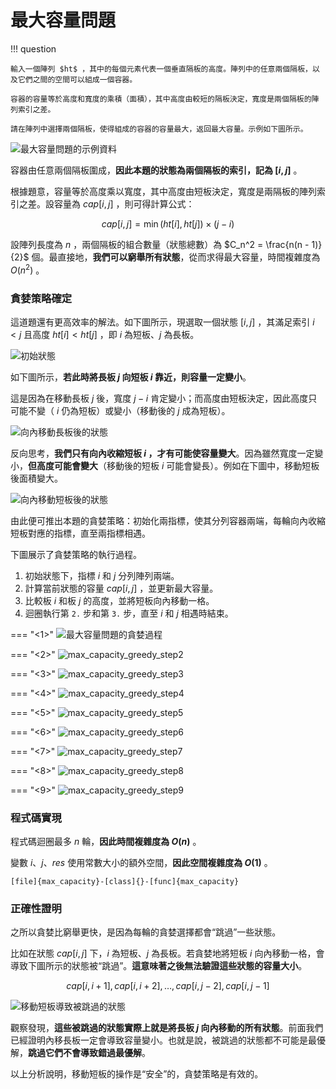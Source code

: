# 最大容量問題

!!! question

    輸入一個陣列 $ht$ ，其中的每個元素代表一個垂直隔板的高度。陣列中的任意兩個隔板，以及它們之間的空間可以組成一個容器。
    
    容器的容量等於高度和寬度的乘積（面積），其中高度由較短的隔板決定，寬度是兩個隔板的陣列索引之差。
    
    請在陣列中選擇兩個隔板，使得組成的容器的容量最大，返回最大容量。示例如下圖所示。

![最大容量問題的示例資料](max_capacity_problem.assets/max_capacity_example.png)

容器由任意兩個隔板圍成，**因此本題的狀態為兩個隔板的索引，記為 $[i, j]$** 。

根據題意，容量等於高度乘以寬度，其中高度由短板決定，寬度是兩隔板的陣列索引之差。設容量為 $cap[i, j]$ ，則可得計算公式：

$$
cap[i, j] = \min(ht[i], ht[j]) \times (j - i)
$$

設陣列長度為 $n$ ，兩個隔板的組合數量（狀態總數）為 $C_n^2 = \frac{n(n - 1)}{2}$ 個。最直接地，**我們可以窮舉所有狀態**，從而求得最大容量，時間複雜度為 $O(n^2)$ 。

### 貪婪策略確定

這道題還有更高效率的解法。如下圖所示，現選取一個狀態 $[i, j]$ ，其滿足索引 $i < j$ 且高度 $ht[i] < ht[j]$ ，即 $i$ 為短板、$j$ 為長板。

![初始狀態](max_capacity_problem.assets/max_capacity_initial_state.png)

如下圖所示，**若此時將長板 $j$ 向短板 $i$ 靠近，則容量一定變小**。

這是因為在移動長板 $j$ 後，寬度 $j-i$ 肯定變小；而高度由短板決定，因此高度只可能不變（ $i$ 仍為短板）或變小（移動後的 $j$ 成為短板）。

![向內移動長板後的狀態](max_capacity_problem.assets/max_capacity_moving_long_board.png)

反向思考，**我們只有向內收縮短板 $i$ ，才有可能使容量變大**。因為雖然寬度一定變小，**但高度可能會變大**（移動後的短板 $i$ 可能會變長）。例如在下圖中，移動短板後面積變大。

![向內移動短板後的狀態](max_capacity_problem.assets/max_capacity_moving_short_board.png)

由此便可推出本題的貪婪策略：初始化兩指標，使其分列容器兩端，每輪向內收縮短板對應的指標，直至兩指標相遇。

下圖展示了貪婪策略的執行過程。

1. 初始狀態下，指標 $i$ 和 $j$ 分列陣列兩端。
2. 計算當前狀態的容量 $cap[i, j]$ ，並更新最大容量。
3. 比較板 $i$ 和板 $j$ 的高度，並將短板向內移動一格。
4. 迴圈執行第 `2.` 步和第 `3.` 步，直至 $i$ 和 $j$ 相遇時結束。

=== "<1>"
    ![最大容量問題的貪婪過程](max_capacity_problem.assets/max_capacity_greedy_step1.png)

=== "<2>"
    ![max_capacity_greedy_step2](max_capacity_problem.assets/max_capacity_greedy_step2.png)

=== "<3>"
    ![max_capacity_greedy_step3](max_capacity_problem.assets/max_capacity_greedy_step3.png)

=== "<4>"
    ![max_capacity_greedy_step4](max_capacity_problem.assets/max_capacity_greedy_step4.png)

=== "<5>"
    ![max_capacity_greedy_step5](max_capacity_problem.assets/max_capacity_greedy_step5.png)

=== "<6>"
    ![max_capacity_greedy_step6](max_capacity_problem.assets/max_capacity_greedy_step6.png)

=== "<7>"
    ![max_capacity_greedy_step7](max_capacity_problem.assets/max_capacity_greedy_step7.png)

=== "<8>"
    ![max_capacity_greedy_step8](max_capacity_problem.assets/max_capacity_greedy_step8.png)

=== "<9>"
    ![max_capacity_greedy_step9](max_capacity_problem.assets/max_capacity_greedy_step9.png)

### 程式碼實現

程式碼迴圈最多 $n$ 輪，**因此時間複雜度為 $O(n)$** 。

變數 $i$、$j$、$res$ 使用常數大小的額外空間，**因此空間複雜度為 $O(1)$** 。

```src
[file]{max_capacity}-[class]{}-[func]{max_capacity}
```

### 正確性證明

之所以貪婪比窮舉更快，是因為每輪的貪婪選擇都會“跳過”一些狀態。

比如在狀態 $cap[i, j]$ 下，$i$ 為短板、$j$ 為長板。若貪婪地將短板 $i$ 向內移動一格，會導致下圖所示的狀態被“跳過”。**這意味著之後無法驗證這些狀態的容量大小**。

$$
cap[i, i+1], cap[i, i+2], \dots, cap[i, j-2], cap[i, j-1]
$$

![移動短板導致被跳過的狀態](max_capacity_problem.assets/max_capacity_skipped_states.png)

觀察發現，**這些被跳過的狀態實際上就是將長板 $j$ 向內移動的所有狀態**。前面我們已經證明內移長板一定會導致容量變小。也就是說，被跳過的狀態都不可能是最優解，**跳過它們不會導致錯過最優解**。

以上分析說明，移動短板的操作是“安全”的，貪婪策略是有效的。
